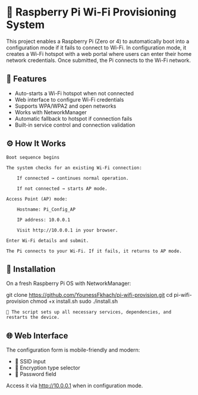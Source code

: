 # 📡 Raspberry Pi Wi-Fi Provisioning System

This project enables a Raspberry Pi (Zero or 4) to automatically boot into a configuration mode if it fails to connect to Wi-Fi. In configuration mode, it creates a Wi-Fi hotspot with a web portal where users can enter their home network credentials. Once submitted, the Pi connects to the Wi-Fi network.

## 🔧 Features

- Auto-starts a Wi-Fi hotspot when not connected
- Web interface to configure Wi-Fi credentials
- Supports WPA/WPA2 and open networks
- Works with NetworkManager
- Automatic fallback to hotspot if connection fails
- Built-in service control and connection validation

## ⚙️ How It Works

    Boot sequence begins

    The system checks for an existing Wi-Fi connection:

        If connected → continues normal operation.

        If not connected → starts AP mode.

    Access Point (AP) mode:

        Hostname: Pi_Config_AP

        IP address: 10.0.0.1

        Visit http://10.0.0.1 in your browser.

    Enter Wi-Fi details and submit.

    The Pi connects to your Wi-Fi. If it fails, it returns to AP mode.

## 🚀 Installation

On a fresh Raspberry Pi OS with NetworkManager:

git clone https://github.com/YounessFkhach/pi-wifi-provision.git
cd pi-wifi-provision
chmod +x install.sh
sudo ./install.sh

    📌 The script sets up all necessary services, dependencies, and restarts the device.

## 🌐 Web Interface

The configuration form is mobile-friendly and modern:

- 📶 SSID input
- 🔐 Encryption type selector
- 🔑 Password field

Access it via http://10.0.0.1 when in configuration mode.
